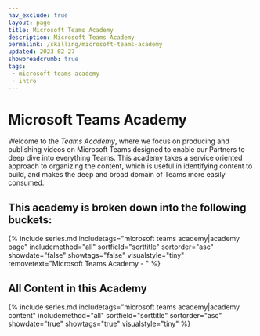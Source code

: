 ```yaml
---
nav_exclude: true
layout: page
title: Microsoft Teams Academy
description: Microsoft Teams Academy
permalink: /skilling/microsoft-teams-academy
updated: 2023-02-27
showbreadcrumb: true
tags: 
 - microsoft teams academy
 - intro
---
```


# Microsoft Teams Academy

Welcome to the _Teams Academy_, where we focus on producing and publishing videos on Microsoft Teams designed to enable our Partners to deep dive into everything Teams. This academy takes a service oriented approach to organizing the content, which is useful in identifying content to build, and makes the deep and broad domain of Teams more easily consumed. 

## This academy is broken down into the following buckets:

{% include series.md 
    includetags="microsoft teams academy|academy page" 
    includemethod="all" 
    sortfield="sorttitle" sortorder="asc" showdate="false" showtags="false"
    visualstyle="tiny" removetext="Microsoft Teams Academy - "
%}

## All Content in this Academy

{% include series.md 
    includetags="microsoft teams academy|academy content" 
    includemethod="all" 
    sortfield="sorttitle" sortorder="asc" showdate="true" showtags="true" 
    visualstyle="tiny"
%}


